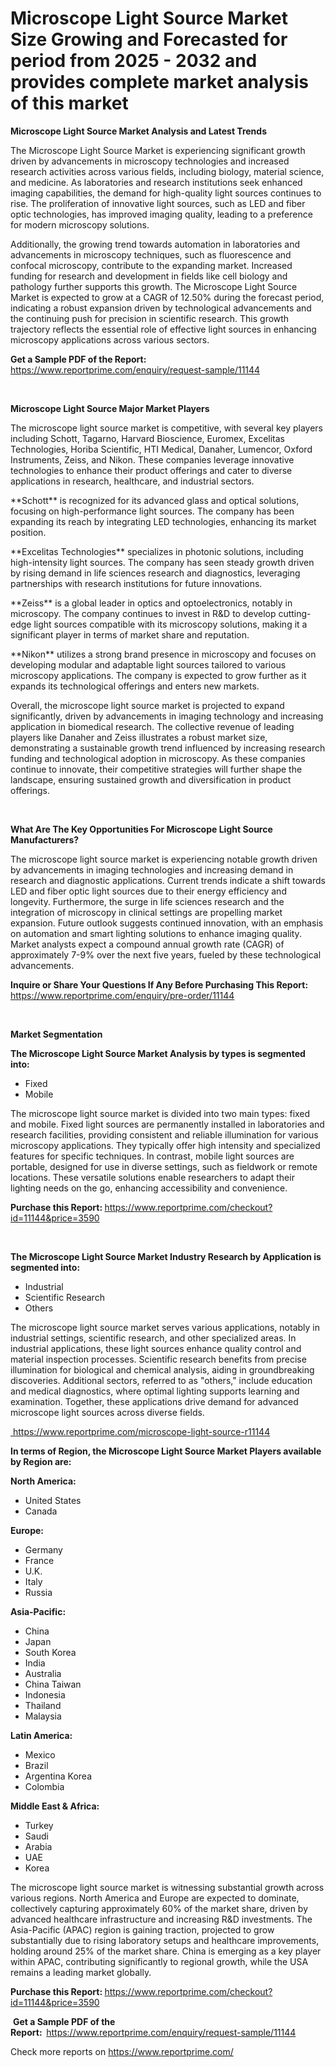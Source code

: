 <p><h1>Microscope Light Source Market Size Growing and Forecasted for period from 2025 - 2032 and provides complete market analysis of this market</h1></p><p><strong>Microscope Light Source Market Analysis and Latest Trends</strong></p>
<p><p>The Microscope Light Source Market is experiencing significant growth driven by advancements in microscopy technologies and increased research activities across various fields, including biology, material science, and medicine. As laboratories and research institutions seek enhanced imaging capabilities, the demand for high-quality light sources continues to rise. The proliferation of innovative light sources, such as LED and fiber optic technologies, has improved imaging quality, leading to a preference for modern microscopy solutions.</p><p>Additionally, the growing trend towards automation in laboratories and advancements in microscopy techniques, such as fluorescence and confocal microscopy, contribute to the expanding market. Increased funding for research and development in fields like cell biology and pathology further supports this growth. The Microscope Light Source Market is expected to grow at a CAGR of 12.50% during the forecast period, indicating a robust expansion driven by technological advancements and the continuing push for precision in scientific research. This growth trajectory reflects the essential role of effective light sources in enhancing microscopy applications across various sectors.</p></p>
<p><strong>Get a Sample PDF of the Report:&nbsp;</strong> <a href="https://www.reportprime.com/enquiry/request-sample/11144?utm_campaign=3010&utm_medium=2&utm_source=Github&utm_content=ia&utm_term=20032025&utm_id=microscope-light-source">https://www.reportprime.com/enquiry/request-sample/11144</a></p>
<p>&nbsp;</p>
<p><strong>Microscope Light Source Major Market Players</strong></p>
<p><p>The microscope light source market is competitive, with several key players including Schott, Tagarno, Harvard Bioscience, Euromex, Excelitas Technologies, Horiba Scientific, HTI Medical, Danaher, Lumencor, Oxford Instruments, Zeiss, and Nikon. These companies leverage innovative technologies to enhance their product offerings and cater to diverse applications in research, healthcare, and industrial sectors.</p><p>**Schott** is recognized for its advanced glass and optical solutions, focusing on high-performance light sources. The company has been expanding its reach by integrating LED technologies, enhancing its market position.</p><p>**Excelitas Technologies** specializes in photonic solutions, including high-intensity light sources. The company has seen steady growth driven by rising demand in life sciences research and diagnostics, leveraging partnerships with research institutions for future innovations.</p><p>**Zeiss** is a global leader in optics and optoelectronics, notably in microscopy. The company continues to invest in R&D to develop cutting-edge light sources compatible with its microscopy solutions, making it a significant player in terms of market share and reputation.</p><p>**Nikon** utilizes a strong brand presence in microscopy and focuses on developing modular and adaptable light sources tailored to various microscopy applications. The company is expected to grow further as it expands its technological offerings and enters new markets.</p><p>Overall, the microscope light source market is projected to expand significantly, driven by advancements in imaging technology and increasing application in biomedical research. The collective revenue of leading players like Danaher and Zeiss illustrates a robust market size, demonstrating a sustainable growth trend influenced by increasing research funding and technological adoption in microscopy. As these companies continue to innovate, their competitive strategies will further shape the landscape, ensuring sustained growth and diversification in product offerings.</p></p>
<p>&nbsp;</p>
<p><strong>What Are The Key Opportunities For Microscope Light Source Manufacturers?</strong></p>
<p><p>The microscope light source market is experiencing notable growth driven by advancements in imaging technologies and increasing demand in research and diagnostic applications. Current trends indicate a shift towards LED and fiber optic light sources due to their energy efficiency and longevity. Furthermore, the surge in life sciences research and the integration of microscopy in clinical settings are propelling market expansion. Future outlook suggests continued innovation, with an emphasis on automation and smart lighting solutions to enhance imaging quality. Market analysts expect a compound annual growth rate (CAGR) of approximately 7-9% over the next five years, fueled by these technological advancements.</p></p>
<p><strong>Inquire or Share Your Questions If Any Before Purchasing This Report:</strong> <a href="https://www.reportprime.com/enquiry/pre-order/11144?utm_campaign=3010&utm_medium=2&utm_source=Github&utm_content=ia&utm_term=20032025&utm_id=microscope-light-source">https://www.reportprime.com/enquiry/pre-order/11144</a></p>
<p>&nbsp;</p>
<p><strong>Market Segmentation</strong></p>
<p><strong>The Microscope Light Source Market Analysis by types is segmented into:</strong></p>
<p><ul><li>Fixed</li><li>Mobile</li></ul></p>
<p><p>The microscope light source market is divided into two main types: fixed and mobile. Fixed light sources are permanently installed in laboratories and research facilities, providing consistent and reliable illumination for various microscopy applications. They typically offer high intensity and specialized features for specific techniques. In contrast, mobile light sources are portable, designed for use in diverse settings, such as fieldwork or remote locations. These versatile solutions enable researchers to adapt their lighting needs on the go, enhancing accessibility and convenience.</p></p>
<p><strong>Purchase this Report:&nbsp;</strong><a href="https://www.reportprime.com/checkout?id=11144&price=3590&utm_campaign=3010&utm_medium=2&utm_source=Github&utm_content=ia&utm_term=20032025&utm_id=microscope-light-source">https://www.reportprime.com/checkout?id=11144&price=3590</a></p>
<p>&nbsp;</p>
<p><strong>The Microscope Light Source Market Industry Research by Application is segmented into:</strong></p>
<p><ul><li>Industrial</li><li>Scientific Research</li><li>Others</li></ul></p>
<p><p>The microscope light source market serves various applications, notably in industrial settings, scientific research, and other specialized areas. In industrial applications, these light sources enhance quality control and material inspection processes. Scientific research benefits from precise illumination for biological and chemical analysis, aiding in groundbreaking discoveries. Additional sectors, referred to as "others," include education and medical diagnostics, where optimal lighting supports learning and examination. Together, these applications drive demand for advanced microscope light sources across diverse fields.</p></p>
<p><a href="https://www.reportprime.com/microscope-light-source-r11144?utm_campaign=3010&utm_medium=2&utm_source=Github&utm_content=ia&utm_term=20032025&utm_id=microscope-light-source">&nbsp;https://www.reportprime.com/microscope-light-source-r11144</a></p>
<p><strong>In terms of Region, the Microscope Light Source Market Players available by Region are:</strong></p>
<p>
    <p> <strong> North America: </strong>
        <ul>
            <li>United States</li>
            <li>Canada</li>
        </ul>
        </p> 
    <p> <strong> Europe: </strong>
        <ul>
            <li>Germany</li>
            <li>France</li>
            <li>U.K.</li>
            <li>Italy</li>
            <li>Russia</li>
        </ul>
        </p> 
    <p> <strong> Asia-Pacific: </strong>
        <ul>
            <li>China</li>
            <li>Japan</li>
            <li>South Korea</li>
            <li>India</li>
            <li>Australia</li>
            <li>China Taiwan</li>
            <li>Indonesia</li>
            <li>Thailand</li>
            <li>Malaysia</li>
        </ul>
        </p> 
    <p> <strong> Latin America: </strong>
        <ul>
            <li>Mexico</li>
            <li>Brazil</li>
            <li>Argentina Korea</li>
            <li>Colombia</li>
        </ul>
        </p> 
    <p> <strong> Middle East & Africa: </strong>
        <ul>
            <li>Turkey</li>
            <li>Saudi</li>
            <li>Arabia</li>
            <li>UAE</li>
            <li>Korea</li>
        </ul>
    </p>
    </p>
<p><p>The microscope light source market is witnessing substantial growth across various regions. North America and Europe are expected to dominate, collectively capturing approximately 60% of the market share, driven by advanced healthcare infrastructure and increasing R&D investments. The Asia-Pacific (APAC) region is gaining traction, projected to grow substantially due to rising laboratory setups and healthcare improvements, holding around 25% of the market share. China is emerging as a key player within APAC, contributing significantly to regional growth, while the USA remains a leading market globally.</p></p>
<p><strong>Purchase this Report: </strong><a href="https://www.reportprime.com/checkout?id=11144&price=3590&utm_campaign=3010&utm_medium=2&utm_source=Github&utm_content=ia&utm_term=20032025&utm_id=microscope-light-source">https://www.reportprime.com/checkout?id=11144&price=3590</a></p>
<p>&nbsp;<strong>Get a Sample PDF of the Report:&nbsp;&nbsp;</strong><a href="https://www.reportprime.com/enquiry/request-sample/11144?utm_campaign=3010&utm_medium=2&utm_source=Github&utm_content=ia&utm_term=20032025&utm_id=microscope-light-source">https://www.reportprime.com/enquiry/request-sample/11144</a></p>
<p><strong></strong></p>
<p>Check more reports on <a href="https://www.reportprime.com/?utm_campaign=3010&utm_medium=2&utm_source=Github&utm_content=ia&utm_term=20032025&utm_id=microscope-light-source">https://www.reportprime.com/</a></p>